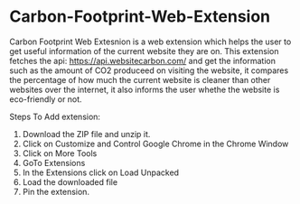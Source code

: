 # Carbon-Footprint-Web-Extension
Carbon Footprint Web Extesnion is a web extension which helps the user to get useful information of the current website they are on.
This extension fetches the api: https://api.websitecarbon.com/ and get the information such as the amount of CO2 produceed on visiting the website, it compares the 
percentage of how much the current website is cleaner than other websites over the internet, it also informs the user whethe the website is eco-friendly 
or not.

Steps To Add extension:
1.  Download the ZIP file and unzip it.
2.  Click on Customize and Control Google Chrome in the Chrome Window
3.  Click on More Tools
4.  GoTo Extensions
5.  In the Extensions click on Load Unpacked
6.  Load the downloaded file   
7.  Pin the extension.
